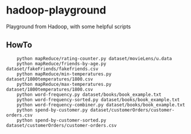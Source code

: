 # hadoop-playground
Playground from Hadoop, with some helpful scripts

## HowTo

		python mapReduce/rating-counter.py dataset/movieLens/u.data
		python mapReduce/friends-by-age.py dataset/fakeFriends/fakefriends.csv
		python mapReduce/min-temperatures.py dataset/1800temperatures/1800.csv
		python mapReduce/max-temperatures.py dataset/1800temperatures/1800.csv
		python word-frequency.py dataset/books/book_example.txt
		python word-frequency-sorted.py dataset/books/book_example.txt
        python word-frequency-combiner.py dataset/books/book_example.txt
        python spend-by-customer.py dataset/customerOrders/customer-orders.csv
        python spend-by-customer-sorted.py dataset/customerOrders/customer-orders.csv
